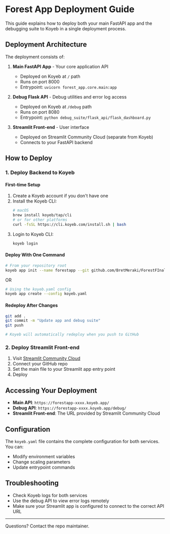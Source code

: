 # Forest App Deployment Guide

This guide explains how to deploy both your main FastAPI app and the debugging suite to Koyeb in a single deployment process.

## Deployment Architecture

The deployment consists of:

1. **Main FastAPI App** - Your core application API
   - Deployed on Koyeb at `/` path
   - Runs on port 8000
   - Entrypoint: `uvicorn forest_app.core.main:app`

2. **Debug Flask API** - Debug utilities and error log access
   - Deployed on Koyeb at `/debug` path
   - Runs on port 8080
   - Entrypoint: `python debug_suite/flask_api/flask_dashboard.py`

3. **Streamlit Front-end** - User interface
   - Deployed on Streamlit Community Cloud (separate from Koyeb)
   - Connects to your FastAPI backend

## How to Deploy

### 1. Deploy Backend to Koyeb

#### First-time Setup

1. Create a Koyeb account if you don't have one
2. Install the Koyeb CLI:
   ```bash
   # macOS
   brew install koyeb/tap/cli
   # or for other platforms
   curl -fsSL https://cli.koyeb.com/install.sh | bash
   ```
3. Login to Koyeb CLI:
   ```bash
   koyeb login
   ```

#### Deploy With One Command

```bash
# From your repository root
koyeb app init --name forestapp --git github.com/BretMeraki/ForestFInal --git-branch main --ports 8000:http,8080:http --routes /:8000,/debug:8080 --env PORT=8000 --builder buildpacks --command "koyeb app services init"
```

OR

```bash
# Using the koyeb.yaml config
koyeb app create --config koyeb.yaml
```

#### Redeploy After Changes

```bash
git add .
git commit -m "Update app and debug suite"
git push

# Koyeb will automatically redeploy when you push to GitHub
```

### 2. Deploy Streamlit Front-end

1. Visit [Streamlit Community Cloud](https://streamlit.io/cloud)
2. Connect your GitHub repo
3. Set the main file to your Streamlit app entry point
4. Deploy

## Accessing Your Deployment

- **Main API**: `https://forestapp-xxxx.koyeb.app/`
- **Debug API**: `https://forestapp-xxxx.koyeb.app/debug/`
- **Streamlit Front-end**: The URL provided by Streamlit Community Cloud

## Configuration

The `koyeb.yaml` file contains the complete configuration for both services. You can:

- Modify environment variables
- Change scaling parameters
- Update entrypoint commands

## Troubleshooting

- Check Koyeb logs for both services
- Use the debug API to view error logs remotely
- Make sure your Streamlit app is configured to connect to the correct API URL

---

Questions? Contact the repo maintainer.
